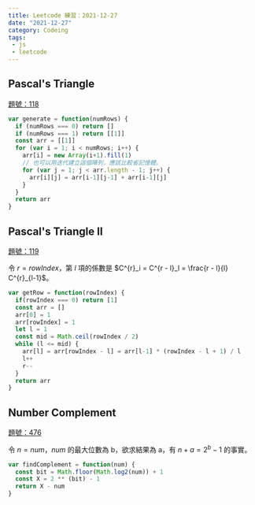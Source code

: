 ```yaml
---
title: Leetcode 練習：2021-12-27
date: "2021-12-27"
category: Codeing
tags:
 - js
 - leetcode
---
```


## Pascal's Triangle
[題號：118](https://leetcode.com/problems/pascals-triangle/)

```js
var generate = function(numRows) {
  if (numRows === 0) return []
  if (numRows === 1) return [[1]]
  const arr = [[1]]
  for (var i = 1; i < numRows; i++) {
    arr[i] = new Array(i+1).fill(1)
    // 也可以用迭代建立這個陣列，應該比較省記憶體。
    for (var j = 1; j < arr.length - 1; j++) {
      arr[i][j] = arr[i-1][j-1] + arr[i-1][j]
    }
  }
  return arr
}
```

## Pascal's Triangle II
[題號：119](https://leetcode.com/problems/pascals-triangle-ii/)

令 $r = rowIndex$，第 $l$ 項的係數是 $C^{r}_i = C^{r - l}_l =  \frac{r - l}{l} C^{r}_{l-1}$。

```js
var getRow = function(rowIndex) {
  if(rowIndex === 0) return [1]
  const arr = []
  arr[0] = 1
  arr[rowIndex] = 1
  let l = 1
  const mid = Math.ceil(rowIndex / 2)
  while (l <= mid) {
    arr[l] = arr[rowIndex - l] = arr[l-1] * (rowIndex - l + 1) / l
    l++
    r--
  }
  return arr
}
```

## Number Complement
[題號：476](https://leetcode.com/problems/number-complement/)

令 $n = num$，$num$ 的最大位數為 b，欲求結果為 a，有 $n + a = 2^b - 1$ 的事實。

```js
var findComplement = function(num) {
  const bit = Math.floor(Math.log2(num)) + 1
  const X = 2 ** (bit) - 1
  return X - num
}
```